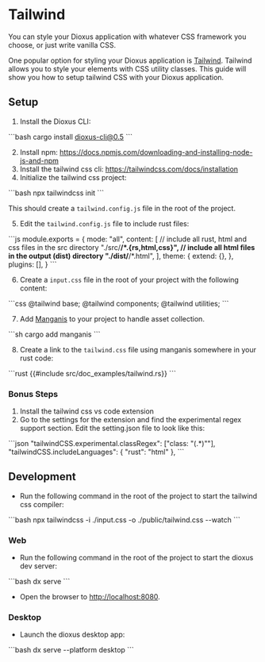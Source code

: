 # Tailwind

You can style your Dioxus application with whatever CSS framework you choose, or just write vanilla CSS.


One popular option for styling your Dioxus application is [Tailwind](https://tailwindcss.com/). Tailwind allows you to style your elements with CSS utility classes. This guide will show you how to setup tailwind CSS with your Dioxus application.

## Setup

1. Install the Dioxus CLI:

\```bash
cargo install dioxus-cli@0.5
\```

2. Install npm: https://docs.npmjs.com/downloading-and-installing-node-js-and-npm
3. Install the tailwind css cli: https://tailwindcss.com/docs/installation
4. Initialize the tailwind css project:

\```bash
npx tailwindcss init
\```

This should create a `tailwind.config.js` file in the root of the project.

5. Edit the `tailwind.config.js` file to include rust files:

\```js
module.exports = {
    mode: "all",
    content: [
        // include all rust, html and css files in the src directory
        "./src/**/*.{rs,html,css}",
        // include all html files in the output (dist) directory
        "./dist/**/*.html",
    ],
    theme: {
        extend: {},
    },
    plugins: [],
}
\```

6. Create a `input.css` file in the root of your project with the following content:

\```css
@tailwind base;
@tailwind components;
@tailwind utilities;
\```

7. Add [Manganis](https://github.com/DioxusLabs/collect-assets) to your project to handle asset collection.

\```sh
cargo add manganis
\```

8. Create a link to the `tailwind.css` file using manganis somewhere in your rust code:

\```rust
{{#include src/doc_examples/tailwind.rs}}
\```

### Bonus Steps

1. Install the tailwind css vs code extension
2. Go to the settings for the extension and find the experimental regex support section. Edit the setting.json file to look like this:

\```json
"tailwindCSS.experimental.classRegex": ["class: \"(.*)\""],
"tailwindCSS.includeLanguages": {
    "rust": "html"
},
\```

## Development

- Run the following command in the root of the project to start the tailwind css compiler:

\```bash
npx tailwindcss -i ./input.css -o ./public/tailwind.css --watch
\```

### Web

- Run the following command in the root of the project to start the dioxus dev server:

\```bash
dx serve
\```

- Open the browser to [http://localhost:8080](http://localhost:8080).

### Desktop

- Launch the dioxus desktop app:

\```bash
dx serve --platform desktop
\```
